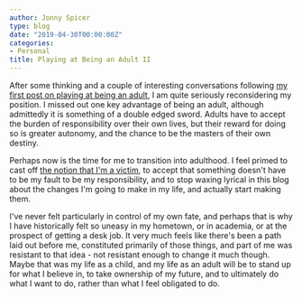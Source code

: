 ```yaml
---
author: Jonny Spicer
type: blog
date: "2019-04-30T00:00:00Z"
categories:
- Personal
title: Playing at Being an Adult II
---
```

After some thinking and a couple of interesting conversations following [my first post on playing at being an adult](/blog/playing-at-being-an-adult),
I am quite seriously reconsidering my position. I missed out one key advantage of being an adult, although admittedly it is something of a double edged sword.
Adults have to accept the burden of responsibility over their own lives, but their reward for doing so is greater autonomy, and the chance to be the masters of their own
destiny.

Perhaps now is the time for me to transition into adulthood. I feel primed to cast off [the notion that I'm a victim](/blog/reflecting-on-a-deleted-blog),
to accept that something doesn't have to be my fault to be my responsibility, and to stop waxing lyrical in this blog about the changes I'm going to make in my life, and actually start
making them.

I've never felt particularly in control of my own fate, and perhaps that is why I have historically felt so uneasy in my hometown, or in academia, or at the prospect of getting a desk job.
It very much feels like there's been a path laid out before me, constituted primarily of those things, and part of me was resistant to that idea - not resistant enough to
change it much though. Maybe that was my life as a child, and my life as an adult will be to stand up for what I believe in, to take ownership of my future, and to ultimately
do what I want to do, rather than what I feel obligated to do.
